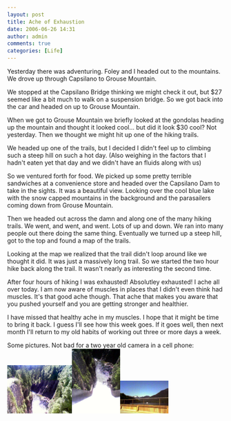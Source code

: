 ```yaml
---
layout: post
title: Ache of Exhaustion
date: 2006-06-26 14:31
author: admin
comments: true
categories: [Life]
---
```

Yesterday there was adventuring.  Foley and I headed out to the mountains.  We drove up through Capsilano to Grouse Mountain.  

We stopped at the Capsilano Bridge thinking we might check it out, but $27 seemed like a bit much to walk on a suspension bridge.  So we got back into the car and headed on up to Grouse Mountain.

When we got to Grouse Mountain we briefly looked at the gondolas heading up the mountain and thought it looked cool... but did it look $30 cool?  Not yesterday.  Then we thought we might hit up one of the hiking trails.

We headed up one of the trails, but I decided I didn't feel up to climbing such a steep hill on such a hot day. (Also weighing in the factors that I hadn't eaten yet that day and we didn't have an fluids along with us)

So we ventured forth for food.  We picked up some pretty terrible sandwiches at a convenience store and headed over the Capsilano Dam to take in the sights.  It was a beautiful view.  Looking over the cool blue lake with the snow capped mountains in the background and the parasailers coming down from Grouse Mountain.

Then we headed out across the damn and along one of the many hiking trails.  We went, and went, and went.  Lots of up and down.  We ran into many people out there doing the same thing.  Eventually we turned up a steep hill, got to the top and found a map of the trails.

Looking at the map we realized that the trail didn't loop around like we thought it did. It was just a massively long trail.  So we started the two hour hike back along the trail.  It wasn't nearly as interesting the second time.

After four hours of hiking I was exhausted!  Absolutley exhausted!  I ache all over today.  I am now aware of muscles in places that I didn't even think had muscles.  It's that good ache though.  That ache that makes you aware that you pushed yourself and you are getting stronger and healthier.

I have missed that healthy ache in my muscles.  I hope that it might be time to bring it back.  I guess I'll see how this week goes.  If it goes well, then next month I'll return to my old habits of working out three or more days a week.

Some pictures.  Not bad for a two year old camera in a cell phone:
<a href='/wp-content/capsialnodam1.jpg'><img src='/wp-content/capsialnodam1.jpg' width='150' height='112'/></a><a href='/wp-content/capsialnodam2.jpg'><img src='/wp-content/capsialnodam2.jpg' width='112' height='150'/></a><a href='/wp-content/capsialnodam3.jpg'><img src='/wp-content/capsialnodam3.jpg' width='112' height='76'/></a>


